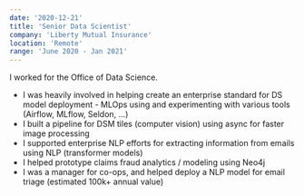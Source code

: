 ```yaml
---
date: '2020-12-21'
title: 'Senior Data Scientist'
company: 'Liberty Mutual Insurance'
location: 'Remote'
range: 'June 2020 - Jan 2021'
---
```


I worked for the Office of Data Science.

- I was heavily involved in helping create an enterprise standard for DS model deployment - MLOps using and experimenting with various tools (Airflow, MLflow, Seldon, ...)
- I built a pipeline for DSM tiles (computer vision) using async for faster image processing
- I supported enterprise NLP efforts for extracting information from emails using NLP (transformer models)
- I helped prototype claims fraud analytics / modeling using Neo4j
- I was a manager for co-ops, and helped deploy a NLP model for email triage (estimated 100k+ annual value)
